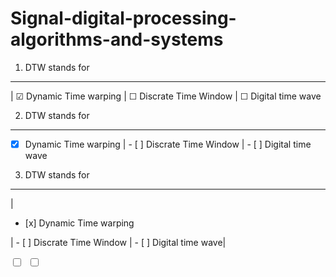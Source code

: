 # Signal-digital-processing-algorithms-and-systems
1. DTW stands for 
---------------------------------------------
| &#9745; Dynamic Time warping | &#9744; Discrate Time Window | &#9744; Digital time wave


2. DTW stands for 
---------------------------------------------
- [x] Dynamic Time warping | - [ ] Discrate Time Window | - [ ] Digital time wave


3. DTW stands for 
---------------------------------------------
|<ul><li>[x] Dynamic Time warping</li></ul>  | - [ ] Discrate Time Window | - [ ] Digital time wave|

<td><input type="checkbox" name="name1" />&nbsp;</td>
<td><input type="checkbox" name="name2" />&nbsp;</td>
